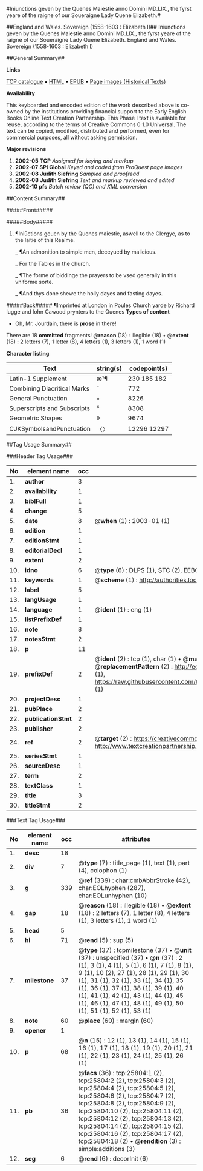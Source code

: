 #Iniunctions geven by the Quenes Maiestie anno Domini MD.LIX., the fyrst yeare of the raigne of our Soueraigne Lady Quene Elizabeth.#

##England and Wales. Sovereign (1558-1603 : Elizabeth I)##
Iniunctions geven by the Quenes Maiestie anno Domini MD.LIX., the fyrst yeare of the raigne of our Soueraigne Lady Quene Elizabeth.
England and Wales. Sovereign (1558-1603 : Elizabeth I)

##General Summary##

**Links**

[TCP catalogue](http://www.ota.ox.ac.uk/tcp/)  • 
[HTML](http://tei.it.ox.ac.uk/tcp/Texts-HTML/free/A00/A00102.html)  • 
[EPUB](http://tei.it.ox.ac.uk/tcp/Texts-EPUB/free/A00/A00102.epub) • 
[Page images (Historical Texts)](https://data.historicaltexts.jisc.ac.uk/view?pubId=eebo-22841048e&pageId=eebo-22841048e-25804-1)

**Availability**

This keyboarded and encoded edition of the
	       work described above is co-owned by the institutions
	       providing financial support to the Early English Books
	       Online Text Creation Partnership. This Phase I text is
	       available for reuse, according to the terms of Creative
	       Commons 0 1.0 Universal. The text can be copied,
	       modified, distributed and performed, even for
	       commercial purposes, all without asking permission.

**Major revisions**

1. __2002-05__ __TCP__ *Assigned for keying and markup*
1. __2002-07__ __SPi Global__ *Keyed and coded from ProQuest page images*
1. __2002-08__ __Judith Siefring__ *Sampled and proofread*
1. __2002-08__ __Judith Siefring__ *Text and markup reviewed and edited*
1. __2002-10__ __pfs__ *Batch review (QC) and XML conversion*

##Content Summary##

#####Front#####

#####Body#####

1. ¶Iniūctions geuen by the Quenes maiestie, aswell to the Clergye, as to the laitie of this Realme.

    _ ¶An admonition to simple men, deceyued by malicious.

    _ For the Tables in the church.

    _ ¶The forme of biddinge the prayers to be vsed generally in this vniforme sorte.

    _ ¶And thys done shewe the holly dayes and fasting dayes.

#####Back#####
¶Imprinted at London in Poules Church yarde by Richard lugge and Iohn Cawood prynters to the Quenes 
**Types of content**

  * Oh, Mr. Jourdain, there is **prose** in there!

There are 18 **ommitted** fragments! 
 @__reason__ (18) : illegible (18)  •  @__extent__ (18) : 2 letters (7), 1 letter (8), 4 letters (1), 3 letters (1), 1 word (1)

**Character listing**


|Text|string(s)|codepoint(s)|
|---|---|---|
|Latin-1 Supplement|æ¹¶|230 185 182|
|Combining             Diacritical Marks|̄|772|
|General Punctuation|•|8226|
|Superscripts             and Subscripts|⁴|8308|
|Geometric Shapes|◊|9674|
|CJKSymbolsandPunctuation|〈〉|12296 12297|

##Tag Usage Summary##

###Header Tag Usage###

|No|element name|occ|attributes|
|---|---|---|---|
|1.|__author__|3||
|2.|__availability__|1||
|3.|__biblFull__|1||
|4.|__change__|5||
|5.|__date__|8| @__when__ (1) : 2003-01 (1)|
|6.|__edition__|1||
|7.|__editionStmt__|1||
|8.|__editorialDecl__|1||
|9.|__extent__|2||
|10.|__idno__|6| @__type__ (6) : DLPS (1), STC (2), EEBO-CITATION (1), OCLC (1), VID (1)|
|11.|__keywords__|1| @__scheme__ (1) : http://authorities.loc.gov/ (1)|
|12.|__label__|5||
|13.|__langUsage__|1||
|14.|__language__|1| @__ident__ (1) : eng (1)|
|15.|__listPrefixDef__|1||
|16.|__note__|8||
|17.|__notesStmt__|2||
|18.|__p__|11||
|19.|__prefixDef__|2| @__ident__ (2) : tcp (1), char (1)  •  @__matchPattern__ (2) : ([0-9\-]+):([0-9IVX]+) (1), (.+) (1)  •  @__replacementPattern__ (2) : http://eebo.chadwyck.com/downloadtiff?vid=$1&page=$2 (1), https://raw.githubusercontent.com/textcreationpartnership/Texts/master/tcpchars.xml#$1 (1)|
|20.|__projectDesc__|1||
|21.|__pubPlace__|2||
|22.|__publicationStmt__|2||
|23.|__publisher__|2||
|24.|__ref__|2| @__target__ (2) : https://creativecommons.org/publicdomain/zero/1.0/ (1), http://www.textcreationpartnership.org/docs/. (1)|
|25.|__seriesStmt__|1||
|26.|__sourceDesc__|1||
|27.|__term__|2||
|28.|__textClass__|1||
|29.|__title__|3||
|30.|__titleStmt__|2||


###Text Tag Usage###

|No|element name|occ|attributes|
|---|---|---|---|
|1.|__desc__|18||
|2.|__div__|7| @__type__ (7) : title_page (1), text (1), part (4), colophon (1)|
|3.|__g__|339| @__ref__ (339) : char:cmbAbbrStroke (42), char:EOLhyphen (287), char:EOLunhyphen (10)|
|4.|__gap__|18| @__reason__ (18) : illegible (18)  •  @__extent__ (18) : 2 letters (7), 1 letter (8), 4 letters (1), 3 letters (1), 1 word (1)|
|5.|__head__|5||
|6.|__hi__|71| @__rend__ (5) : sup (5)|
|7.|__milestone__|37| @__type__ (37) : tcpmilestone (37)  •  @__unit__ (37) : unspecified (37)  •  @__n__ (37) : 2 (1), 3 (1), 4 (1), 5 (1), 6 (1), 7 (1), 8 (1), 9 (1), 10 (2), 27 (1), 28 (1), 29 (1), 30 (1), 31 (1), 32 (1), 33 (1), 34 (1), 35 (1), 36 (1), 37 (1), 38 (1), 39 (1), 40 (1), 41 (1), 42 (1), 43 (1), 44 (1), 45 (1), 46 (1), 47 (1), 48 (1), 49 (1), 50 (1), 51 (1), 52 (1), 53 (1)|
|8.|__note__|60| @__place__ (60) : margin (60)|
|9.|__opener__|1||
|10.|__p__|68| @__n__ (15) : 12 (1), 13 (1), 14 (1), 15 (1), 16 (1), 17 (1), 18 (1), 19 (1), 20 (1), 21 (1), 22 (1), 23 (1), 24 (1), 25 (1), 26 (1)|
|11.|__pb__|36| @__facs__ (36) : tcp:25804:1 (2), tcp:25804:2 (2), tcp:25804:3 (2), tcp:25804:4 (2), tcp:25804:5 (2), tcp:25804:6 (2), tcp:25804:7 (2), tcp:25804:8 (2), tcp:25804:9 (2), tcp:25804:10 (2), tcp:25804:11 (2), tcp:25804:12 (2), tcp:25804:13 (2), tcp:25804:14 (2), tcp:25804:15 (2), tcp:25804:16 (2), tcp:25804:17 (2), tcp:25804:18 (2)  •  @__rendition__ (3) : simple:additions (3)|
|12.|__seg__|6| @__rend__ (6) : decorInit (6)|
